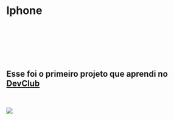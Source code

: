 <h1>Iphone<h1>
<br>
<br>
<h2>Esse foi o primeiro projeto que aprendi no <a href="https://rodolfomori.com.br/devclub">DevClub<a></h2>
<br>
<br>
<img src="https://github.com/Brucaraujo777/Projeto1-Iphone/blob/master/img/Captura%20de%20tela%202023-05-08%20180519.png?raw=true">
